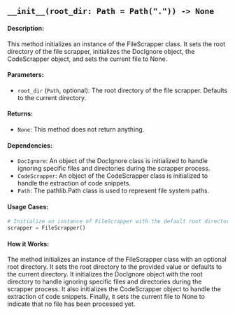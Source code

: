 ## `__init__(root_dir: Path = Path(".")) -> None`

#### Description:
This method initializes an instance of the FileScrapper class. It sets the root directory of the file scrapper, initializes the DocIgnore object, the CodeScrapper object, and sets the current file to None.

#### Parameters:
- `root_dir` (`Path`, optional): The root directory of the file scrapper. Defaults to the current directory.

#### Returns:
- `None`: This method does not return anything.

#### Dependencies:
- `DocIgnore`: An object of the DocIgnore class is initialized to handle ignoring specific files and directories during the scrapper process.
- `CodeScrapper`: An object of the CodeScrapper class is initialized to handle the extraction of code snippets.
- `Path`: The pathlib.Path class is used to represent file system paths.

#### Usage Cases:

```python
# Initialize an instance of FileScrapper with the default root directory
scrapper = FileScrapper()
```

#### How it Works:
The method initializes an instance of the FileScrapper class with an optional root directory. It sets the root directory to the provided value or defaults to the current directory. It initializes the DocIgnore object with the root directory to handle ignoring specific files and directories during the scrapper process. It also initializes the CodeScrapper object to handle the extraction of code snippets. Finally, it sets the current file to None to indicate that no file has been processed yet.